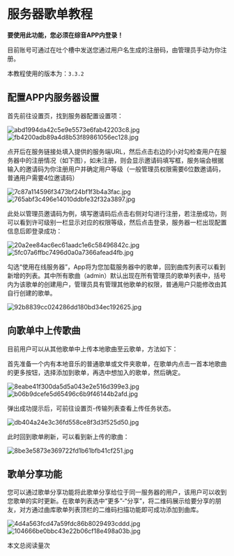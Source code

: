 # 服务器歌单教程

<script async src="//busuanzi.ibruce.info/busuanzi/2.3/busuanzi.pure.mini.js">
</script>

**要使用此功能，您必须在综音APP内登录！**

目前账号可通过在吐个槽中发送您通过用户名生成的注册码，由管理员手动为你注册。

本教程使用的版本为：```3.3.2```

## 配置APP内服务器设置

首先前往设置页，找到服务器配置设置项：

![abd1994da42c5e9e5573e6fab42203c8.jpg](./image/abd1994da42c5e9e5573e6fab42203c8.jpg)![fb4200adb89a4d8b53f89861056ec128.jpg](./image/fb4200adb89a4d8b53f89861056ec128.jpg)

点开后在服务链接处填入提供的服务端URL，然后点击右边的小对勾检查用户在服务器中的注册情况（如下图），如未注册，则会显示邀请码填写框，服务端会根据输入的邀请码为你注册用户并确定用户等级（一般管理员权限需要6位数邀请码，普通用户需要4位邀请码）

![7c87a114596f3473bf24bf1f3b4a3fac.jpg](./image/7c87a114596f3473bf24bf1f3b4a3fac.jpg)![765abf3c496e14010ddbfe32f32a3897.jpg](./image/765abf3c496e14010ddbfe32f32a3897.jpg)

此处以管理员邀请码为例，填写邀请码后点击右侧对勾进行注册，若注册成功，则可以看到许可级别一栏显示对应的权限等级，然后点击登录，服务器一栏出现配置信息后即登录成功：

![20a2ee84ac6ec61aadc1e6c58496842c.jpg](./image/20a2ee84ac6ec61aadc1e6c58496842c.jpg)![5fc07a6ffbc7496d0a0a7366afead4fb.jpg](./image/5fc07a6ffbc7496d0a0a7366afead4fb.jpg)

勾选“使用在线服务器”，App将为您加载服务器中的歌单，回到曲库列表可以看到新增的列表。其中所有歌曲（admin）默认出现在所有管理员的歌单列表中，括号内为该歌单的创建用户，管理员具有管理其他歌单的权限，普通用户只能修改由其自行创建的歌单。

![92b8839cc024286dd180bd34ec192625.jpg](./image/92b8839cc024286dd180bd34ec192625.jpg)

## 向歌单中上传歌曲

目前用户可以从其他歌单中上传本地歌曲至云歌单，方法如下：

首先准备一个内有本地音乐的普通歌单或文件夹歌单，在歌单内点击一首本地歌曲的更多按钮，选择添加到歌单，再选中想加入的歌单，然后确定。

![8eabe41f300da5d5a043e2e516d399e3.jpg](./image/8eabe41f300da5d5a043e2e516d399e3.jpg)![b06b9dcefe5d65496c6b9f46144b2afd.jpg](./image/b06b9dcefe5d65496c6b9f46144b2afd.jpg)

弹出成功提示后，可前往设置页-传输列表查看上传任务状态。

![db404a24e3c36fd558ce8f3d3f525d50.jpg](./image/db404a24e3c36fd558ce8f3d3f525d50.jpg)

此时回到歌单刷新，可以看到新上传的歌曲：

![8be3e5873e369722fd1b61bfb41cf251.jpg](./image/8be3e5873e369722fd1b61bfb41cf251.jpg)

## 歌单分享功能

您可以通过歌单分享功能将此歌单分享给位于同一服务器的用户，该用户可以收到您歌单的实时更新。在歌单列表选中“更多”-“分享”，将二维码展示给要分享的朋友，对方通过曲库歌单列表顶栏的二维码扫描功能即可成功添加到曲库。

![4d4a563fcd47a59fdc86b8029493cddd.jpg](./image/4d4a563fcd47a59fdc86b8029493cddd.jpg)![104666be0bbc43e22b06cf18e498a03b.jpg](./image/104666be0bbc43e22b06cf18e498a03b.jpg)

本文总阅读量<span id="busuanzi_value_page_pv"></span>次